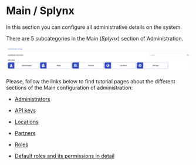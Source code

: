 Main / Splynx
==========

In this section you can configure all administrative details on the system.

There are 5 subcategories in the Main (*Splynx*) section of Administration.

![Main](main.png)

Please, follow the links below to find tutorial pages about the different sections of the Main configuration of administration:

   * [Administrators](administration/main/admins_and_permissions/admins_and_permissions.md)

   * [API keys](administration/main/api_keys/api_keys.md)

   * [Locations](administration/main/locations/locations.md)

   * [Partners](administration/main/partners/partners.md)

   * [Roles](administration/main/roles/roles.md)

   * [Default roles and its permissions in detail](administration/main/roles/default_roles/default_roles.md)

